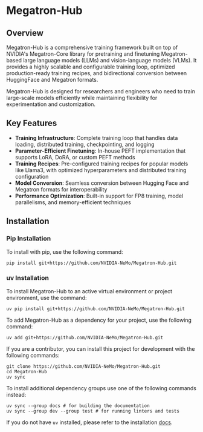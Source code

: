 # Megatron-Hub

## Overview

Megatron-Hub is a comprehensive training framework built on top of NVIDIA's Megatron-Core library for pretraining and finetuning Megatron-based large language models (LLMs) and vision-language models (VLMs). It provides a highly scalable and configurable training loop, optimized production-ready training recipes, and bidirectional conversion between HuggingFace and Megatron formats.

Megatron-Hub is designed for researchers and engineers who need to train large-scale models efficiently while maintaining flexibility for experimentation and customization.

## Key Features

- **Training Infrastructure**: Complete training loop that handles data loading, distributed training, checkpointing, and logging
- **Parameter-Efficient Finetuning**: In-house PEFT implementation that supports LoRA, DoRA, or custom PEFT methods
- **Training Recipes**: Pre-configured training recipes for popular models like Llama3, with optimized hyperparameters and distributed training configuration
- **Model Conversion**: Seamless conversion between Hugging Face and Megatron formats for interoperability
- **Performance Optimization**: Built-in support for FP8 training, model parallelisms, and memory-efficient techniques

## Installation 

### Pip Installation
To install with pip, use the following command:
```
pip install git+https://github.com/NVIDIA-NeMo/Megatron-Hub.git
```


### uv Installation
To install Megatron-Hub to an active virtual environment or project environment, use the command:
```
uv pip install git+https://github.com/NVIDIA-NeMo/Megatron-Hub.git
```

To add Megatron-Hub as a dependency for your project, use the following command:
```
uv add git+https://github.com/NVIDIA-NeMo/Megatron-Hub.git
```

If you are a contributor, you can install this project for development with the following commands:
```
git clone https://github.com/NVIDIA-NeMo/Megatron-Hub.git
cd Megatron-Hub
uv sync
```

To install additional dependency groups use one of the following commands instead:
```
uv sync --group docs # for building the documentation
uv sync --group dev --group test # for running linters and tests
```

If you do not have `uv` installed, please refer to the installation [docs](https://docs.astral.sh/uv/getting-started/installation/).
